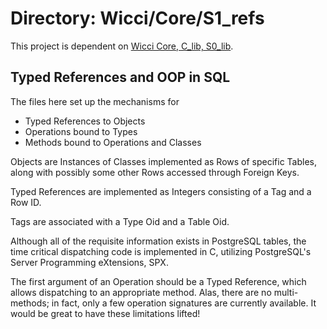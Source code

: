 # Directory: Wicci/Core/S1_refs

This project is dependent on [Wicci Core, C_lib, S0_lib](https://github.com/GregDavidson/wicci-core-S0_lib).

## Typed References and OOP in SQL

The files here set up the mechanisms for

* Typed References to Objects
* Operations bound to Types
* Methods bound to Operations and Classes

Objects are Instances of Classes implemented as Rows of
specific Tables, along with possibly some other Rows
accessed through Foreign Keys.

Typed References are implemented as Integers consisting of a
Tag and a Row ID.

Tags are associated with a Type Oid and a Table Oid.

Although all of the requisite information exists in
PostgreSQL tables, the time critical dispatching code is
implemented in C, utilizing PostgreSQL's Server Programming
eXtensions, SPX.

The first argument of an Operation should be a Typed
Reference, which allows dispatching to an appropriate method.
Alas, there are no multi-methods; in fact, only a few
operation signatures are currently available.  It would be
great to have these limitations lifted!

